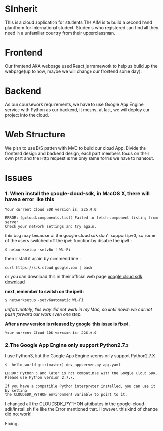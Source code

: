 # SInherit
This is a cloud application for students
The AIM is to build a second hand plantfrom for international student.
Students who registered can find all they need in a unfamiliar country from their upperclassman.

# Frontend
Our frontend AKA webpage used React.js framework to help us build up the webpage(up to now, maybe we will change our frontend some day).

# Backend
As our coursework requirements, we have to use Google App Engine service with Python as our backend, it means, at last, we will deploy our project into the cloud.

# Web Structure
We plan to use B/S patten with MVC to build our cloud App. Divide the frontend design and backend design, each part members focus on their own part and
the Http request is the only same forms we have to handout.
 
# Issues
### 1.  When install the google-cloud-sdk, in MacOS X, there will have a error like this
```
Your current Cloud SDK version is: 225.0.0

ERROR: (gcloud.components.list) Failed to fetch component listing from server. 
Check your network settings and try again.
```

this bug may because of the google cloud sdk don't support ipv6, so some of the users switched off the
ipv6 function by disable the ipv6 :

```commandline
$ networksetup -setv6off Wi-Fi
```

then install it again by commend line :

```commandline
curl https://sdk.cloud.google.com | bash
```
or you can download this in their official web page [google cloud sdk download](https://cloud.google.com/sdk/?hl=zh_CN&_ga=2.68603153.-1042932690.1521454738&_gac=1.157629000.1542930078.Cj0KCQiAxNnfBRDwARIsAJlH29CBv56YRJ7jb8mtSE3V43UAnRJzJhPOgyjjnQ5Jx4JXLoy6E1dM4XoaAnBmEALw_wcB) 

__next, remember to switch on the ipv6 :__

```commandline
$ networksetup -setv6automatic Wi-Fi
``` 

*unfortunately, this way did not work in my Mac, so until nowm we cannot push forward our work even one step.*

__After a new version is released by google, this issue is fixed.__

```commandline
Your current Cloud SDK version is: 226.0.0
```

### 2.The Google App Engine only support Python2.7.x

I use Python3, but the Google App Engine seems only support Python2.7.X
```commandline
$  hello_world git:(master) dev_appserver.py app.yaml

ERROR: Python 3 and later is not compatible with the Google Cloud SDK. Please use Python version 2.7.x.

If you have a compatible Python interpreter installed, you can use it by setting
the CLOUDSDK_PYTHON environment variable to point to it.

```

I changed all the CLOUDSDK_PYTHON attributes in the google-cloud-sdk/install.sh file like the Error mentioned that.
However, this kind of change did not work!

Fixing...